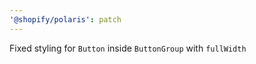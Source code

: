 ```yaml
---
'@shopify/polaris': patch
---
```


Fixed styling for `Button` inside `ButtonGroup` with `fullWidth`

